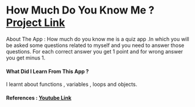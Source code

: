 # How Much Do You Know Me ? [Project Link](https://replit.com/@ruchivora1/How-Much-Do-You-Know-Me)

About The App :  How much do you know me is a quiz app .In which you will be asked some questions related to myself and you need to answer those questions. 
For each correct answer you get 1 point and for wrong answer you get minus 1.

#### What Did I Learn From This App ?
I learnt about functions , variables , loops and objects. 

#### References : [Youtube Link](https://www.youtube.com/watch?v=_L-UszPmy2A&ab_channel=TanayPratap)



